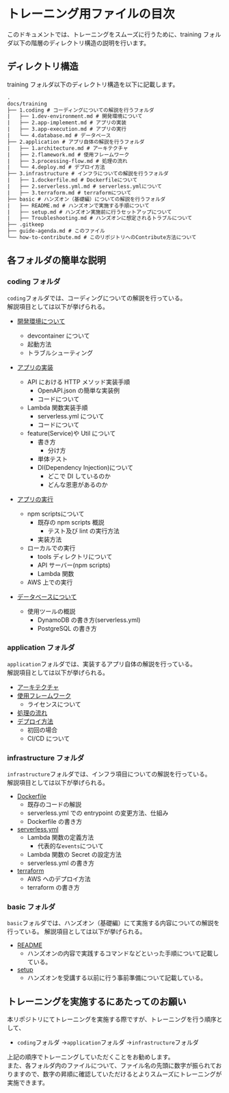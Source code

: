# トレーニング用ファイルの目次

このドキュメントでは、トレーニングをスムーズに行うために、training フォルダ以下の階層のディレクトリ構造の説明を行います。

## ディレクトリ構造

training フォルダ以下のディレクトリ構造を以下に記載します。

```txt
.
docs/training
├── 1.coding # コーディングについての解説を行うフォルダ
|   ├── 1.dev-environment.md # 開発環境について
|   ├── 2.app-implement.md # アプリの実装
|   ├── 3.app-execution.md # アプリの実行
|   └── 4.database.md # データベース
├── 2.application # アプリ自体の解説を行うフォルダ
|   ├── 1.architecture.md # アーキテクチャ
|   ├── 2.flamework.md # 使用フレームワーク
|   ├── 3.processing-flow.md # 処理の流れ
|   └── 4.deploy.md # デプロイ方法
├── 3.infrastructure # インフラについての解説を行うフォルダ
|   ├── 1.dockerfile.md # Dockerfileについて
|   ├── 2.serverless.yml.md # serverless.ymlについて
|   ├── 3.terraform.md # terraformについて
├── basic # ハンズオン（基礎編）についての解説を行うフォルダ
|   ├── README.md # ハンズオンで実施する手順について
|   ├── setup.md # ハンズオン実施前に行うセットアップについて
|   ├── Troubleshooting.md # ハンズオンに想定されるトラブルについて
├── .gitkeep
├── guide-agenda.md # このファイル
└── how-to-contribute.md # このリポジトリへのContribute方法について
```

## 各フォルダの簡単な説明

### coding フォルダ

`coding`フォルダでは、コーディングについての解説を行っている。  
解説項目としては以下が挙げられる。

- [開発環境について](/docs/training/1.coding/1.dev-environment.md)
  - devcontainer について
  - 起動方法
  - トラブルシューティング
- [アプリの実装](/docs/training/1.coding/2.app-implement.md)

  - API における HTTP メソッド実装手順
    - OpenAPI.json の簡単な実装例
    - コードについて
  - Lambda 関数実装手順
    - serverless.yml について
    - コードについて
  - feature(Service)や Util について
    - 書き方
      - 分け方
    - 単体テスト
    - DI(Dependency Injection)について
      - どこで DI しているのか
      - どんな恩恵があるのか

- [アプリの実行](/docs/training/1.coding/3.app-execution.md)
  - npm scriptsについて
    - 既存の npm scripts 概説
      - テスト及び lint の実行方法
    - 実装方法
  - ローカルでの実行
    - tools ディレクトリについて
    - API サーバー(npm scripts)
    - Lambda 関数
  - AWS 上での実行

- [データベースについて](/docs/training/1.coding/4.database.md)
  - 使用ツールの概説
    - DynamoDB の書き方(serverless.yml)
    - PostgreSQL の書き方

### application フォルダ

`application`フォルダでは、実装するアプリ自体の解説を行っている。  
解説項目としては以下が挙げられる。

- [アーキテクチャ](/docs/training/2.application/1.architecture.md)
- [使用フレームワーク](/docs/training/2.application/2.framework.md)
  - ライセンスについて
- [処理の流れ](/docs/training/2.application/3.processing-flow.md)
- [デプロイ方法](/docs/training/2.application/4.deploy.md)
  - 初回の場合
  - CI/CD について

### infrastructure フォルダ

`infrastructure`フォルダでは、インフラ項目についての解説を行っている。  
解説項目としては以下が挙げられる。

- [Dockerfile](/docs/training/3.Infrastructure/1.dockerfile.md)
  - 既存のコードの解説
  - serverless.yml での entrypoint の変更方法、仕組み
  - Dockerfile の書き方
- [serverless.yml](/docs/training/3.Infrastructure/2.serverless.yml.md)
  - Lambda 関数の定義方法
    - 代表的な`events`について
  - Lambda 関数の Secret の設定方法
  - serverless.yml の書き方
- [terraform](/docs/training/3.Infrastructure/3.terraform.md)
  - AWS へのデプロイ方法
  - terraform の書き方

### basic フォルダ
`basic`フォルダでは、ハンズオン（基礎編）にて実施する内容についての解説を行っている。
解説項目としては以下が挙げられる。
- [README](/docs/training/basic/README.md)
  - ハンズオンの内容で実践するコマンドなどといった手順について記載している。
- [setup](/docs/training/basic/setup.md)
  - ハンズオンを受講する以前に行う事前準備について記載している。
    

## トレーニングを実施するにあたってのお願い

本リポジトリにてトレーニングを実施する際ですが、トレーニングを行う順序として、

- `coding`フォルダ →`application`フォルダ →`infrastructure`フォルダ

上記の順序でトレーニングしていただくことをお勧めします。  
また、各フォルダ内のファイルについて、ファイル名の先頭に数字が振られておりますので、数字の昇順に確認していただけるとよりスムーズにトレーニングが実施できます。
